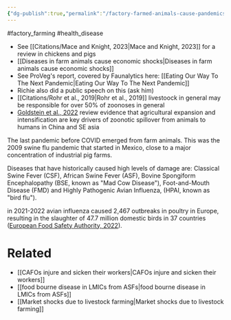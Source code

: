 ```yaml
---
{"dg-publish":true,"permalink":"/factory-farmed-animals-cause-pandemics-and-zoonotic-disease/","created":"2024-04-22T12:57:40.000+01:00","updated":"2025-09-28T23:52:04.849+01:00"}
---
```


#factory_farming #health_disease  

- See [[Citations/Mace and Knight, 2023\|Mace and Knight, 2023]] for a review in chickens and pigs
- [[Diseases in farm animals cause economic shocks\|Diseases in farm animals cause economic shocks]]
- See ProVeg's report, covered by Faunalytics here: [[Eating Our Way To The Next Pandemic\|Eating Our Way To The Next Pandemic]] 
- Richie also did a public speech on this (ask him)
- [[Citations/Rohr et al., 2019\|Rohr et al., 2019]] livestoock in general may be responsible for over 50% of zoonoses in general
- [Goldstein et al., 2022](https://iopscience.iop.org/article/10.1088/1748-9326/ac74d4) review evidence that agricultural expansion and intensification are key drivers of zoonotic spillover from animals to humans in China and SE asia

The last pandemic before COVID emerged from farm animals. This was the 2009 swine flu pandemic that started in Mexico, close to a major concentration of industrial pig farms.

Diseases that have historically caused high levels of damage are: Classical Swine Fever (CSF), African Swine Fever (ASF), Bovine Spongiform Encephalopathy (BSE, known as "Mad Cow Disease"), Foot-and-Mouth Disease (FMD) and Highly Pathogenic Avian Influenza, (HPAI, known as "bird flu").

in 2021-2022 avian influenza caused 2,467 outbreaks in poultry in Europe, resulting in the slaughter of 47.7 million domestic birds in 37 countries ([European Food Safety Authority, 2022](https://www.efsa.europa.eu/en/news/avian-influenza-unprecedented-number-summer-cases-europe)). 


# Related
- [[CAFOs injure and sicken their workers\|CAFOs injure and sicken their workers]]
- [[food bourne disease in LMICs from ASFs\|food bourne disease in LMICs from ASFs]]
- [[Market shocks due to livestock farming\|Market shocks due to livestock farming]]
